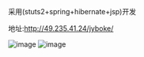 采用(stuts2+spring+hibernate+jsp)开发

地址:http://49.235.41.24/jyboke/

![image](https://bilibili-v.oss-cn-chengdu.aliyuncs.com/images/2020/04/05/koke.PNG)
![image](https://bilibili-v.oss-cn-chengdu.aliyuncs.com/images/2020/04/05/%E6%8D%95%E8%8E%B7.PNG)
